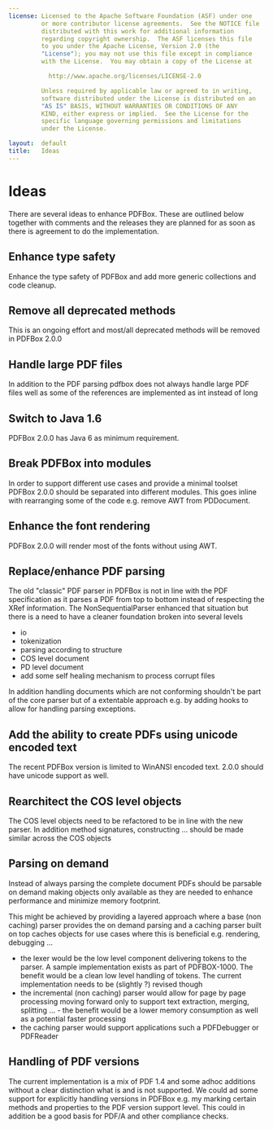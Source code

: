 ```yaml
---
license: Licensed to the Apache Software Foundation (ASF) under one
         or more contributor license agreements.  See the NOTICE file
         distributed with this work for additional information
         regarding copyright ownership.  The ASF licenses this file
         to you under the Apache License, Version 2.0 (the
         "License"); you may not use this file except in compliance
         with the License.  You may obtain a copy of the License at

           http://www.apache.org/licenses/LICENSE-2.0

         Unless required by applicable law or agreed to in writing,
         software distributed under the License is distributed on an
         "AS IS" BASIS, WITHOUT WARRANTIES OR CONDITIONS OF ANY
         KIND, either express or implied.  See the License for the
         specific language governing permissions and limitations
         under the License.

layout:  default
title:   Ideas
---
```


# Ideas

There are several ideas to enhance PDFBox. These are outlined below together with 
comments and the releases they are planned for as soon as there is agreement to do the
implementation.

## Enhance type safety

Enhance the type safety of PDFBox and add more generic collections and code cleanup.

## Remove all deprecated methods

This is an ongoing effort and most/all deprecated methods will be removed in PDFBox 2.0.0

## Handle large PDF files

In addition to the PDF parsing pdfbox does not always handle large PDF files well as some 
of the references are implemented as int instead of long


## <span class="complete">Switch to Java 1.6</span>

<span class="complete">PDFBox 2.0.0 has Java 6 as minimum requirement.</span>

## <span class="complete">Break PDFBox into modules</span>

<span class="complete">In order to support different use cases and provide a minimal toolset PDFBox 2.0.0 should be 
separated into different modules. This goes inline with rearranging some of the code
e.g. remove AWT from PDDocument.
</span>

## <span class="complete">Enhance the font rendering</span>

<span class="complete">PDFBox 2.0.0 will render most of the fonts without using AWT.</span>
 
## Replace/enhance PDF parsing

<span class="complete">The old "classic" PDF parser in PDFBox is not in line with the PDF specification as it parses
a PDF from top to bottom instead of respecting the XRef information.</span> The NonSequentialParser
enhanced that situation but there is a need to have a cleaner foundation broken into several levels

- io
- tokenization
- parsing according to structure
- COS level document
- PD level document
- add some self healing mechanism to process corrupt files

In addition handling documents which are not conforming shouldn't be part of the core parser
but of a extentable approach e.g. by adding hooks to allow for handling parsing exceptions.

## <span class="complete">Add the ability to create PDFs using unicode encoded text</span>

<span class="complete">The recent PDFBox version is limited to WinANSI encoded text. 2.0.0 should have unicode support as well.</span>

## Rearchitect the COS level objects

The COS level objects need to be refactored to be in line with the new parser. In addition
method signatures, constructing ... should be made similar across the COS objects

## Parsing on demand

Instead of always parsing the complete document PDFs should be parsable on demand making
objects only available as they are needed to enhance performance and minimize memory footprint.

This might be achieved by providing a layered approach where a base (non caching) parser provides
the on demand parsing and a caching parser built on top caches objects for use cases where
this is beneficial e.g. rendering, debugging ...

- the lexer would be the low level component delivering tokens to the parser.
  A sample implementation exists as part of PDFBOX-1000. The benefit would be a clean low
  level handling of tokens. The current implementation needs to be (slightly ?) revised though
- the incremental (non caching) parser would allow for page by page processing moving forward 
  only to support text extraction, merging, splitting … - the benefit would be a lower memory 
  consumption as well as a potential faster processing
- the caching parser would support applications such a PDFDebugger or PDFReader 

## Handling of PDF versions
The current implementation is a mix of PDF 1.4 and some adhoc additions without a clear 
distinction what is and is not supported. We could ad some support for explicitly handling
versions in PDFBox e.g. my marking certain methods and properties to the PDF version support
level. This could in addition be a good basis for PDF/A and other compliance checks. 

